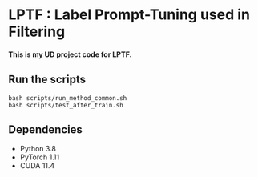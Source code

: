 # LPTF : Label Prompt-Tuning used in Filtering
#### This is my UD project code for LPTF.
## Run the scripts
```
bash scripts/run_method_common.sh 
bash scripts/test_after_train.sh 
```
## Dependencies
- Python 3.8
- PyTorch 1.11
- CUDA 11.4
